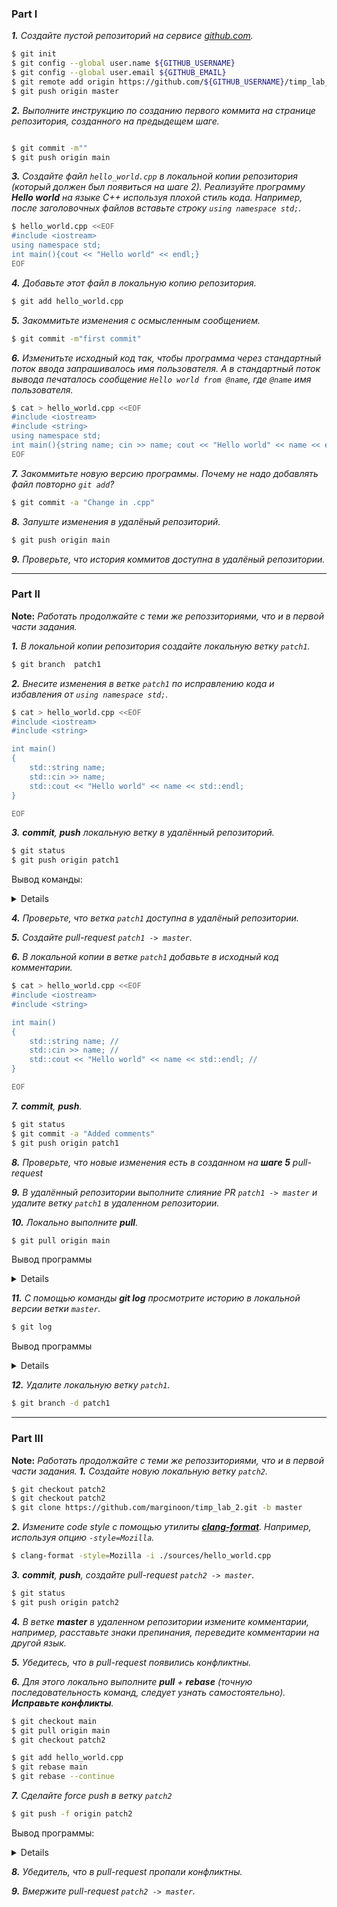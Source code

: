 ### Part I


***1.** Создайте пустой репозиторий на сервисе [github.com](https://github.com/).*

```sh
$ git init
$ git config --global user.name ${GITHUB_USERNAME}
$ git config --global user.email ${GITHUB_EMAIL}
$ git remote add origin https://github.com/${GITHUB_USERNAME}/timp_lab_2.git
$ git push origin master
```

***2.** Выполните инструкцию по созданию первого коммита на странице репозитория, созданного на предыдещем шаге.*

```sh

$ git commit -m""
$ git push origin main
```

***3.** Создайте файл `hello_world.cpp` в локальной копии репозитория (который должен был появиться на шаге 2). Реализуйте программу **Hello world** на языке C++ используя плохой стиль кода. Например, после заголовочных файлов вставьте строку `using namespace std;`.*

```sh
$ hello_world.cpp <<EOF
#include <iostream>
using namespace std;
int main(){cout << "Hello world" << endl;}
EOF

```

***4.** Добавьте этот файл в локальную копию репозитория.*

```sh
$ git add hello_world.cpp
```

***5.** Закоммитьте изменения с *осмысленным* сообщением.*

```sh
$ git commit -m"first commit"
```

***6.** Изменитьте исходный код так, чтобы программа через стандартный поток ввода запрашивалось имя пользователя. А в стандартный поток вывода печаталось сообщение `Hello world from @name`, где `@name` имя пользователя.*

```sh
$ cat > hello_world.cpp <<EOF
#include <iostream>
#include <string>
using namespace std;
int main(){string name; cin >> name; cout << "Hello world" << name << endl; }
EOF
```

***7.** Закоммитьте новую версию программы. Почему не надо добавлять файл повторно `git add`?*

```sh
$ git commit -a "Change in .cpp"
```

***8.** Запуште изменения в удалёный репозиторий.*

```sh
$ git push origin main
```

***9.** Проверьте, что история коммитов доступна в удалёный репозитории.*
___
### Part II

**Note:** *Работать продолжайте с теми же репоззиториями, что и в первой части задания.*

***1.** В локальной копии репозитория создайте локальную ветку `patch1`.*
```bash
$ git branch  patch1
```

***2.** Внесите изменения в ветке `patch1` по исправлению кода и избавления от `using namespace std;`.*

```bash
$ cat > hello_world.cpp <<EOF
#include <iostream>
#include <string>

int main()
{
    std::string name;
    std::cin >> name;
    std::cout << "Hello world" << name << std::endl;
}

EOF
```

***3.** **commit**, **push** локальную ветку в удалённый репозиторий.*

```bash
$ git status
$ git push origin patch1
```
Вывод команды:

<details>

```bash
Username for 'https://github.com': marginonn
Password for 'https://marginoon.com': 
Enumerating objects: 9, done.
Counting objects: 100% (9/9), done.
Delta compression using up to 4 threads
Compressing objects: 100% (2/2), done.
Writing objects: 100% (5/5), 444 bytes | 444.00 KiB/s, done.
Total 5 (delta 0), reused 0 (delta 0), pack-reused 0
remote: 
remote: Create a pull request for 'patch1' on GitHub by visiting:
remote:      https://github.com/marginoon/timp_lab_2/pull/new/patch1
remote: 
To https://github.com/marginoon/timp_lab_2.git
 * [new branch]      patch1 -> patch1
```
</details>

***4.** Проверьте, что ветка `patch1` доступна в удалёный репозитории.*


***5.** Создайте pull-request `patch1 -> master`.*


***6.** В локальной копии в ветке `patch1` добавьте в исходный код комментарии.*

```bash
$ cat > hello_world.cpp <<EOF
#include <iostream>
#include <string>

int main()
{
    std::string name; //
    std::cin >> name; // 
    std::cout << "Hello world" << name << std::endl; //
}

EOF
```
***7.** **commit**, **push**.*

```bash
$ git status
$ git commit -a "Added comments"
$ git push origin patch1
```

***8.** Проверьте, что новые изменения есть в созданном на **шаге 5** pull-request*


***9.** В удалённый репозитории выполните  слияние PR `patch1 -> master` и удалите ветку `patch1` в удаленном репозитории.*


***10.** Локально выполните **pull**.*

```bash
$ git pull origin main
```

Вывод программы

<details>

```bash
Из https://github.com/marginoon/timp_lab_2
 * branch            master     -> FETCH_HEAD
Уже обновлено.
```

</details>

***11.** С помощью команды **git log** просмотрите историю в локальной версии ветки `master`.*

```bash
$ git log
```
Вывод программы

<details>

```bash
commit 1dd7c34fc07ccee9be2bf86756e5edce3843bedb (HEAD -> main, origin/main)
Author: marginoon <g-l-o-120404@rambler.ru>
Date:   Wed Mar 9 14:20:35 2022 -0500

    ww

commit e29d77dc10c67043bb0c6e28529c5798d3fa3362
Merge: 2132d0d 56c4419
Author: marginoon <45904292+marginoon@users.noreply.github.com>
Date:   Wed Mar 9 20:34:26 2022 +0300

    Merge pull request #1 from marginoon/patch1
    
    deleting "using namespace std"

commit 56c4419a614a4b90949700d05e4579f0c70e1115
Author: marginoon <g-l-o-120404@rambler.ru>
Date:   Wed Mar 9 11:58:27 2022 -0500

    deleting "using namespace std"

commit 2132d0d357165652c9e25a95d0bd1e29e56f7ad4
Author: marginoon <g-l-o-120404@rambler.ru>
Date:   Wed Mar 9 11:44:07 2022 -0500

    change in .cpp

commit c0fc06e7d506b1c120a1ef4a8978c46b8281f39c
Author: marginoon <g-l-o-120404@rambler.ru>
Date:   Wed Mar 9 11:41:11 2022 -0500

    first commit

(END)
```

</details>

***12.** Удалите локальную ветку `patch1`.*

```bash
$ git branch -d patch1
```
___

### Part III

**Note:** *Работать продолжайте с теми же репоззиториями, что и в первой части задания.*
***1.** Создайте новую локальную ветку `patch2`.*

```bash
$ git checkout patch2
$ git checkout patch2
$ git clone https://github.com/marginoon/timp_lab_2.git -b master
```

***2.** Измените *code style* с помощью утилиты [**clang-format**](http://clang.llvm.org/docs/ClangFormat.html). Например, используя опцию `-style=Mozilla`.*

```bash
$ clang-format -style=Mozilla -i ./sources/hello_world.cpp
```

***3.** **commit**, **push**, создайте pull-request `patch2 -> master`.*

```bash
$ git status
$ git push origin patch2
```

***4.** В ветке **master** в удаленном репозитории измените комментарии, например, расставьте знаки препинания, переведите комментарии на другой язык.*


***5.** Убедитесь, что в pull-request появились *конфликтны*.*

***6.** Для этого локально выполните **pull** + **rebase** (точную последовательность команд, следует узнать самостоятельно). **Исправьте конфликты**.*

```bash
$ git checkout main
$ git pull origin main
$ git checkout patch2
```

```bash
$ git add hello_world.cpp
$ git rebase main
$ git rebase --continue
```

***7.** Сделайте *force push* в ветку `patch2`*

```bash
$ git push -f origin patch2
```

Вывод программы:

<details>

```bash
Username for 'https://github.com': marginoon
Password for 'https://marginoon@github.com': 
Перечисление объектов: 10, готово.
Подсчет объектов: 100% (10/10), готово.
При сжатии изменений используется до 8 потоков
Сжатие объектов: 100% (9/9), готово.
Запись объектов: 100% (9/9), 1.26 КиБ | 1.26 МиБ/с, готово.
Всего 9 (изменения 2), повторно использовано 0 (изменения 0)
remote: Resolving deltas: 100% (2/2), completed with 1 local object.
To https://github.com/marginoon/timp_lab_2.git
 + c533e10...a390524 patch2 -> patch2 (forced update)
```

</details>

***8.** Убедитель, что в pull-request пропали конфликтны.*


***9.** Вмержите pull-request `patch2 -> master`.*
